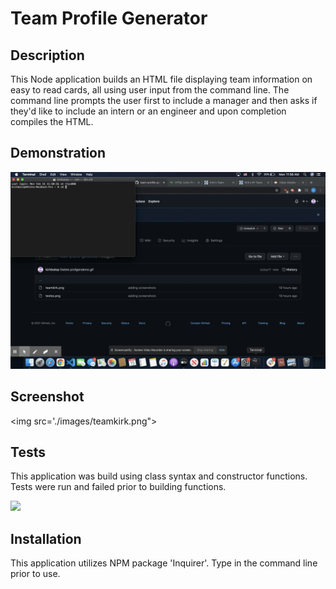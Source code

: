 # Team Profile Generator

## Description

This Node application builds an HTML file displaying team information on easy to read cards, all using user input from the command line. The command line prompts the user first to include a manager and then asks if they'd like to include an intern or an engineer and upon completion compiles the HTML.

## Demonstration

<img src="./images/demo.gif">

## Screenshot 

<img src='./images/teamkirk.png">

## Tests

This application was build using class syntax and constructor functions. Tests were run and failed prior to building functions.

<img src="./images/testss.png">

## Installation

This application utilizes NPM package 'Inquirer'. Type in the command line prior to use.
